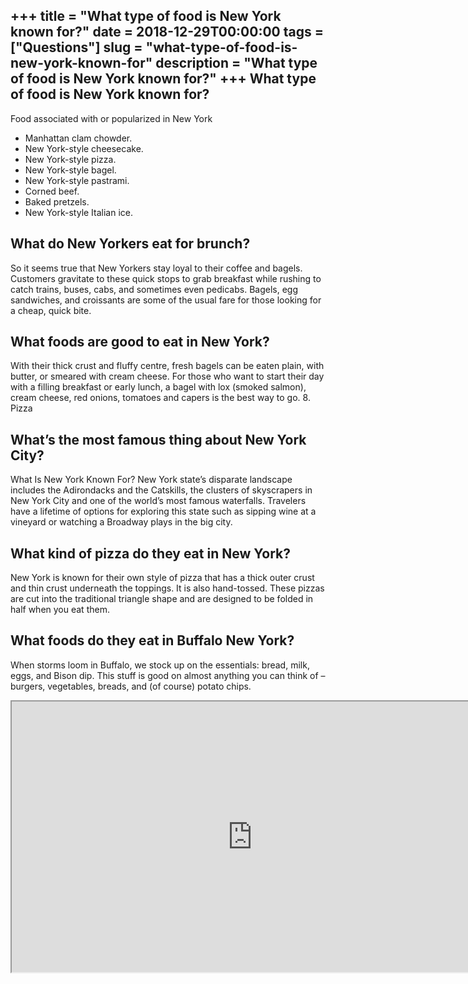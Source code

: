 +++
title = "What type of food is New York known for?"
date = 2018-12-29T00:00:00
tags = ["Questions"]
slug = "what-type-of-food-is-new-york-known-for"
description = "What type of food is New York known for?"
+++
What type of food is New York known for?
----------------------------------------

Food associated with or popularized in New York

- Manhattan clam chowder.
- New York-style cheesecake.
- New York-style pizza.
- New York-style bagel.
- New York-style pastrami.
- Corned beef.
- Baked pretzels.
- New York-style Italian ice.

What do New Yorkers eat for brunch?
-----------------------------------

So it seems true that New Yorkers stay loyal to their coffee and bagels. Customers gravitate to these quick stops to grab breakfast while rushing to catch trains, buses, cabs, and sometimes even pedicabs. Bagels, egg sandwiches, and croissants are some of the usual fare for those looking for a cheap, quick bite.

What foods are good to eat in New York?
---------------------------------------

With their thick crust and fluffy centre, fresh bagels can be eaten plain, with butter, or smeared with cream cheese. For those who want to start their day with a filling breakfast or early lunch, a bagel with lox (smoked salmon), cream cheese, red onions, tomatoes and capers is the best way to go. 8. Pizza

What’s the most famous thing about New York City?
-------------------------------------------------

What Is New York Known For? New York state’s disparate landscape includes the Adirondacks and the Catskills, the clusters of skyscrapers in New York City and one of the world’s most famous waterfalls. Travelers have a lifetime of options for exploring this state such as sipping wine at a vineyard or watching a Broadway plays in the big city.

What kind of pizza do they eat in New York?
-------------------------------------------

New York is known for their own style of pizza that has a thick outer crust and thin crust underneath the toppings. It is also hand-tossed. These pizzas are cut into the traditional triangle shape and are designed to be folded in half when you eat them.

What foods do they eat in Buffalo New York?
-------------------------------------------

When storms loom in Buffalo, we stock up on the essentials: bread, milk, eggs, and Bison dip. This stuff is good on almost anything you can think of – burgers, vegetables, breads, and (of course) potato chips.

<iframe allow="accelerometer; autoplay; clipboard-write; encrypted-media; gyroscope; picture-in-picture" allowfullscreen="" class="__youtube_prefs__  epyt-is-override  no-lazyload" data-no-lazy="1" data-origheight="433" data-origwidth="770" data-skipgform_ajax_framebjll="" height="433" id="_ytid_46587" loading="lazy" src="https://www.youtube.com/embed/z1PuE-UlvJQ?enablejsapi=1&autoplay=0&cc_load_policy=0&cc_lang_pref=&iv_load_policy=1&loop=0&modestbranding=0&rel=1&fs=1&playsinline=0&autohide=2&theme=dark&color=red&controls=1&" title="YouTube player" width="770"></iframe>
